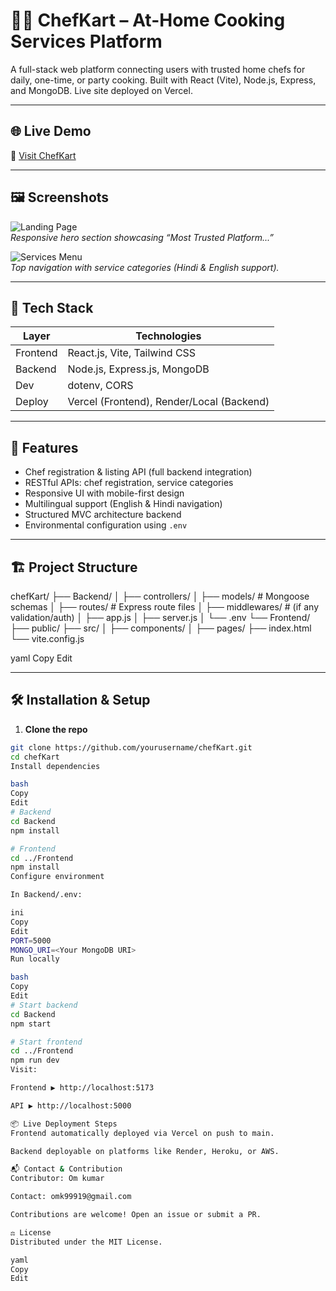 # 👨‍🍳 ChefKart – At-Home Cooking Services Platform

A full-stack web platform connecting users with trusted home chefs for daily, one-time, or party cooking. Built with React (Vite), Node.js, Express, and MongoDB. Live site deployed on Vercel.

---

## 🌐 Live Demo

🔗 [Visit ChefKart](https://chef-kart-one.vercel.app/)

---

## 🖼️ Screenshots

![Landing Page](./screenshots/landing.png)  
*Responsive hero section showcasing “Most Trusted Platform...”*

![Services Menu](./screenshots/services.png)  
*Top navigation with service categories (Hindi & English support).*

---

## 🧰 Tech Stack

| Layer     | Technologies                     |
|-----------|----------------------------------|
| Frontend  | React.js, Vite, Tailwind CSS     |
| Backend   | Node.js, Express.js, MongoDB     |
| Dev       | dotenv, CORS                     |
| Deploy    | Vercel (Frontend), Render/Local (Backend) |

---

## 🔐 Features

- Chef registration & listing API (full backend integration)
- RESTful APIs: chef registration, service categories
- Responsive UI with mobile-first design
- Multilingual support (English & Hindi navigation)
- Structured MVC architecture backend
- Environmental configuration using `.env`

---

## 🏗️ Project Structure
chefKart/
├── Backend/
│ ├── controllers/
│ ├── models/ # Mongoose schemas
│ ├── routes/ # Express route files
│ ├── middlewares/ # (if any validation/auth)
│ ├── app.js
│ ├── server.js
│ └── .env
└── Frontend/
├── public/
├── src/
│ ├── components/
│ ├── pages/
├── index.html
└── vite.config.js

yaml
Copy
Edit

---

## 🛠️ Installation & Setup

1. **Clone the repo**

```bash
git clone https://github.com/yourusername/chefKart.git
cd chefKart
Install dependencies

bash
Copy
Edit
# Backend
cd Backend
npm install

# Frontend
cd ../Frontend
npm install
Configure environment

In Backend/.env:

ini
Copy
Edit
PORT=5000
MONGO_URI=<Your MongoDB URI>
Run locally

bash
Copy
Edit
# Start backend
cd Backend
npm start

# Start frontend
cd ../Frontend
npm run dev
Visit:

Frontend ▶️ http://localhost:5173

API ▶️ http://localhost:5000

📦 Live Deployment Steps
Frontend automatically deployed via Vercel on push to main.

Backend deployable on platforms like Render, Heroku, or AWS.

📬 Contact & Contribution
Contributor: Om kumar

Contact: omk99919@gmail.com

Contributions are welcome! Open an issue or submit a PR.

⚖️ License
Distributed under the MIT License.

yaml
Copy
Edit



